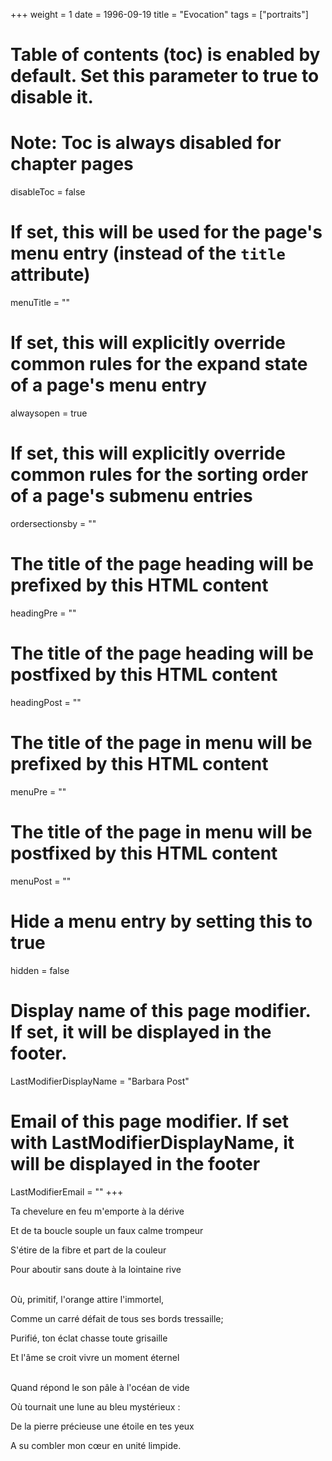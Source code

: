 +++
weight = 1
date = 1996-09-19
title = "Evocation"
tags = ["portraits"]
# Table of contents (toc) is enabled by default. Set this parameter to true to disable it.
# Note: Toc is always disabled for chapter pages
disableToc = false
# If set, this will be used for the page's menu entry (instead of the `title` attribute)
menuTitle = ""
# If set, this will explicitly override common rules for the expand state of a page's menu entry
alwaysopen = true
# If set, this will explicitly override common rules for the sorting order of a page's submenu entries
ordersectionsby = ""
# The title of the page heading will be prefixed by this HTML content
headingPre = ""
# The title of the page heading will be postfixed by this HTML content
headingPost = ""
# The title of the page in menu will be prefixed by this HTML content
menuPre = ""
# The title of the page in menu will be postfixed by this HTML content
menuPost = ""
# Hide a menu entry by setting this to true
hidden = false
# Display name of this page modifier. If set, it will be displayed in the footer.
LastModifierDisplayName = "Barbara Post"
# Email of this page modifier. If set with LastModifierDisplayName, it will be displayed in the footer
LastModifierEmail = ""
+++

Ta chevelure en feu m'emporte à la dérive

Et de ta boucle souple un faux calme trompeur

S'étire de la fibre et part de la couleur

Pour aboutir sans doute à la lointaine rive

 \
Où, primitif, l'orange attire l'immortel,

Comme un carré défait de tous ses bords tressaille;

Purifié, ton éclat chasse toute grisaille

Et l'âme se croit vivre un moment éternel

 \
Quand répond le son pâle à l'océan de vide

Où tournait une lune au bleu mystérieux :

De la pierre précieuse une étoile en tes yeux

A su combler mon cœur en unité limpide.
